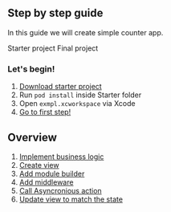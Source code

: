 ## Step by step guide

In this guide we will create simple counter app.

Starter project
Final project

### Let's begin!

1. [Download starter project](Project.zip)
2. Run `pod install` inside Starter folder
3. Open `exmpl.xcworkspace` via Xcode
4. [Go to first step!](BusinessLogic.md)

## Overview

1. [Implement business logic](BusinessLogic.md)
2. [Create view](View.md)
3. [Add module builder](ModuleBuilder.md)
4. [Add middleware](Middleware.md)
5. [Call Asyncronious action](AsyncroniousEvents.md)
6. [Update view to match the state](ViewEvents.md)
